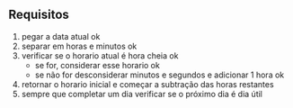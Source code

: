 ##  Requisitos

1. pegar a data atual ok
2. separar em horas e minutos ok
3. verificar se o horario atual é hora cheia ok
    - se for, considerar esse horario ok
    - se não for desconsiderar minutos e segundos e adicionar 1 hora ok
4. retornar o horario inicial e começar a subtração das horas restantes
5. sempre que completar um dia verificar se o próximo dia é dia útil